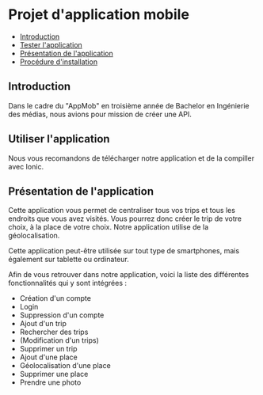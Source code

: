 # Projet d'application mobile

  - [Introduction](#introduction)
  - [Tester l'application](#app-preview)
  - [Présentation de l'application](#presentation-of-the-app)
  - [Procédure d'installation](#installation-procedure)

## Introduction

Dans le cadre du "AppMob" en troisième année de Bachelor en Ingénierie des médias, nous avions pour mission de créer une API. 


## Utiliser l'application

Nous vous recomandons de télécharger notre application et de la compiller avec Ionic.

## Présentation de l'application

Cette application vous permet de centraliser tous vos trips et tous les endroits que vous avez visités. Vous pourrez donc créer le trip de votre choix, à la place de votre choix. Notre application utilise de la géolocalisation. 

Cette application peut-être utilisée sur tout type de smartphones, mais également sur tablette ou ordinateur.

Afin de vous retrouver dans notre application, voici la liste des différentes fonctionnalités qui y sont intégrées :

- Création d'un compte
- Login
- Suppression d'un compte
- Ajout d'un trip
- Rechercher des trips
- (Modification d'un trips)
- Supprimer un trip
- Ajout d'une place
- Géolocalisation d'une place
- Supprimer une place
- Prendre une photo
